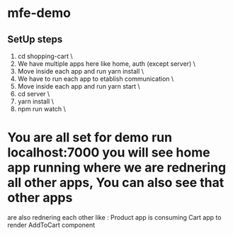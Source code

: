 # mfe-demo

## SetUp steps

1) cd shopping-cart \
2) We have multiple apps here like home, auth (except server) \
3) Move inside each app and run yarn install \
4) We have to run each app to etablish communication \
5) Move inside each app and run yarn start \
6) cd server \
7) yarn install \
8) npm run watch \

# You are all set for demo run localhost:7000 you will see home app running where we are rednering all other apps, You can also see that other apps 
are also rednering each other like : Product app is consuming Cart app to render AddToCart component

